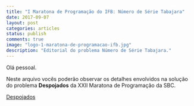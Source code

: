 ```yaml
---
title: "I Maratona de Programação do IFB: Número de Série Tabajara"
date: 2017-09-07
layout: post
categories: articles
status: publish
comments: true
image: "logo-1-maratona-de-programacao-ifb.jpg"
description: "Editorial do problema Número de Série Tabajara."
---
```


Olá pessoal.

Neste arquivo vocês poderão observar os detalhes envolvidos na solução do problema __Despojados__ da XXII Maratona de Programação da SBC.


[Despojados]({{site.url}}/assets/22-maratona-de-programacao/editorial/despojados.pdf)
